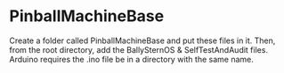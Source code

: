 PinballMachineBase
==================

Create a folder called PinballMachineBase and put these files in it.
Then, from the root directory, add the BallySternOS & SelfTestAndAudit files.
Arduino requires the .ino file be in a directory with the same name.
